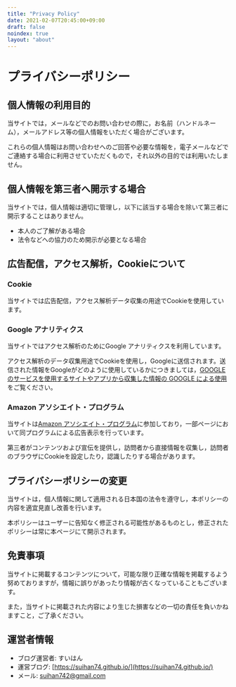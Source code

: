 ```yaml
---
title: "Privacy Policy"
date: 2021-02-07T20:45:00+09:00
draft: false
noindex: true
layout: "about"
---
```


# プライバシーポリシー

## 個人情報の利用目的

当サイトでは，メールなどでのお問い合わせの際に，お名前（ハンドルネーム），メールアドレス等の個人情報をいただく場合がございます。

これらの個人情報はお問い合わせへのご回答や必要な情報を，電子メールなどでご連絡する場合に利用させていただくもので，それ以外の目的では利用いたしません。

## 個人情報を第三者へ開示する場合

当サイトでは，個人情報は適切に管理し，以下に該当する場合を除いて第三者に開示することはありません。

- 本人のご了解がある場合
- 法令などへの協力のため開示が必要となる場合

## 広告配信，アクセス解析，Cookieについて

### Cookie

当サイトでは広告配信，アクセス解析データ収集の用途でCookieを使用しています。

### Google アナリティクス

当サイトではアクセス解析のためにGoogle アナリティクスを利用しています。

アクセス解析のデータ収集用途でCookieを使用し，Googleに送信されます。送信された情報をGoogleがどのように使用しているかにつきましては，[GOOGLE のサービスを使用するサイトやアプリから収集した情報の GOOGLE による使用](https://policies.google.com/technologies/partner-sites?hl=ja)をご覧ください。

### Amazon アソシエイト・プログラム

当サイトは[Amazon アソシエイト・プログラム](https://affiliate.amazon.co.jp/)に参加しており，一部ページにおいて同プログラムによる広告表示を行っています。

第三者がコンテンツおよび宣伝を提供し，訪問者から直接情報を収集し，訪問者のブラウザにCookieを設定したり，認識したりする場合があります。

## プライバシーポリシーの変更

当サイトは，個人情報に関して適用される日本国の法令を遵守し，本ポリシーの内容を適宜見直し改善を行います。

本ポリシーはユーザーに告知なく修正される可能性があるものとし，修正されたポリシーは常に本ページにて開示されます。

## 免責事項

当サイトに掲載するコンテンツについて，可能な限り正確な情報を掲載するよう努めておりますが，情報に誤りがあったり情報が古くなっていることもございます。

また，当サイトに掲載された内容により生じた損害などの一切の責任を負いかねますこと，ご了承ください。

## 運営者情報

- ブログ運営者: すいはん
- 運営ブログ: [https://suihan74.github.io/](https://suihan74.github.io/)
- メール: suihan742@gmail.com
